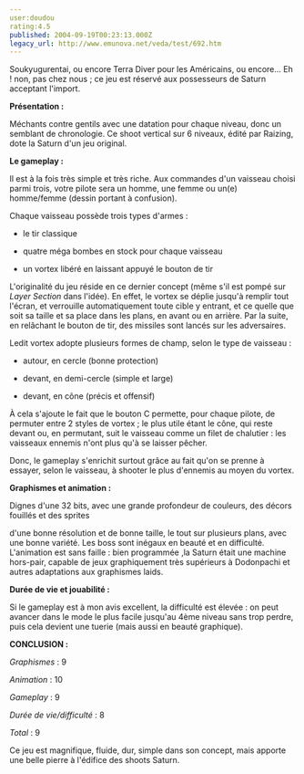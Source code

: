 ```yaml
---
user:doudou
rating:4.5
published: 2004-09-19T00:23:13.000Z
legacy_url: http://www.emunova.net/veda/test/692.htm
---
```

Soukyugurentai, ou encore Terra Diver pour les Américains, ou encore... Eh ! non, pas chez nous ; ce jeu est réservé aux possesseurs de Saturn acceptant l'import.  

  

**Présentation :**  

  

Méchants contre gentils avec une datation pour chaque niveau, donc un semblant de chronologie. Ce shoot vertical sur 6 niveaux, édité par Raizing, dote la Saturn d'un jeu original.  

  

  

**Le gameplay :**  

  

Il est à la fois très simple et très riche. Aux commandes d'un vaisseau choisi parmi trois, votre pilote sera un homme, une femme ou un(e) homme/femme (dessin portant à confusion).  

  

Chaque vaisseau possède trois types d'armes :  

- le tir classique  

- quatre méga bombes en stock pour chaque vaisseau  

- un vortex libéré en laissant appuyé le bouton de tir  

  

L'originalité du jeu réside en ce dernier concept (même s'il est pompé sur _Layer Section_ dans l'idée). En effet, le vortex se déplie jusqu'à remplir tout l'écran, et verrouille automatiquement toute cible y entrant, et ce quelle que soit sa taille et sa place dans les plans, en avant ou en arrière. Par la suite, en relâchant le bouton de tir, des missiles sont lancés sur les adversaires.  

  

Ledit vortex adopte plusieurs formes de champ, selon le type de vaisseau :  

- autour, en cercle (bonne protection)  

- devant, en demi-cercle (simple et large)  

- devant, en cône (précis et offensif)  

  

À cela s'ajoute le fait que le bouton C permette, pour chaque pilote, de permuter entre 2 styles de vortex ; le plus utile étant le cône, qui reste devant ou, en permutant, suit le vaisseau comme un filet de chalutier : les vaisseaux ennemis n'ont plus qu'à se laisser pêcher.  

  

Donc, le gameplay s'enrichit surtout grâce au fait qu'on se prenne à essayer, selon le vaisseau, à shooter le plus d'ennemis au moyen du vortex.  

  

**Graphismes et animation :**  

  

Dignes d'une 32 bits, avec une grande profondeur de couleurs, des décors fouillés et des sprites   

d'une bonne résolution et de bonne taille, le tout sur plusieurs plans, avec une bonne variété. Les boss sont inégaux en beauté et en difficulté. L'animation est sans faille : bien programmée ,la Saturn était une machine hors-pair, capable de jeux graphiquement très supérieurs à Dodonpachi et autres adaptations aux graphismes laids.  

  

**Durée de vie et jouabilité :**  

  

Si le gameplay est à mon avis excellent, la difficulté est élevée : on peut avancer dans le mode le plus facile jusqu'au 4ème niveau sans trop perdre, puis cela devient une tuerie (mais aussi en beauté graphique).  

  

**CONCLUSION :**  

  

_Graphismes_ : 9  

_Animation_ : 10  

_Gameplay_ : 9  

_Durée de vie/difficulté_ : 8  

_Total_ : 9  

  

Ce jeu est magnifique, fluide, dur, simple dans son concept, mais apporte une belle pierre à l'édifice des shoots Saturn.